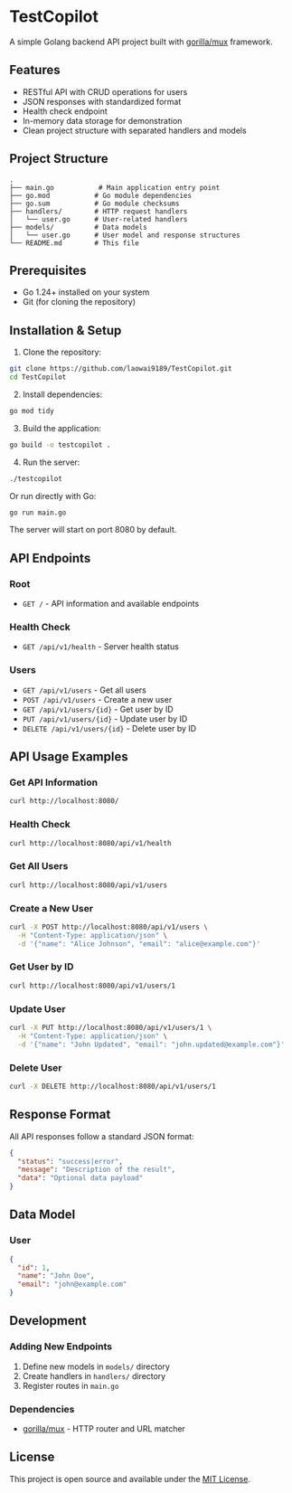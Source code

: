 # TestCopilot

A simple Golang backend API project built with [gorilla/mux](https://github.com/gorilla/mux) framework.

## Features

- RESTful API with CRUD operations for users
- JSON responses with standardized format
- Health check endpoint
- In-memory data storage for demonstration
- Clean project structure with separated handlers and models

## Project Structure

```
.
├── main.go           # Main application entry point
├── go.mod           # Go module dependencies
├── go.sum           # Go module checksums
├── handlers/        # HTTP request handlers
│   └── user.go      # User-related handlers
├── models/          # Data models
│   └── user.go      # User model and response structures
└── README.md        # This file
```

## Prerequisites

- Go 1.24+ installed on your system
- Git (for cloning the repository)

## Installation & Setup

1. Clone the repository:
```bash
git clone https://github.com/laowai9189/TestCopilot.git
cd TestCopilot
```

2. Install dependencies:
```bash
go mod tidy
```

3. Build the application:
```bash
go build -o testcopilot .
```

4. Run the server:
```bash
./testcopilot
```

Or run directly with Go:
```bash
go run main.go
```

The server will start on port 8080 by default.

## API Endpoints

### Root
- `GET /` - API information and available endpoints

### Health Check
- `GET /api/v1/health` - Server health status

### Users
- `GET /api/v1/users` - Get all users
- `POST /api/v1/users` - Create a new user
- `GET /api/v1/users/{id}` - Get user by ID
- `PUT /api/v1/users/{id}` - Update user by ID
- `DELETE /api/v1/users/{id}` - Delete user by ID

## API Usage Examples

### Get API Information
```bash
curl http://localhost:8080/
```

### Health Check
```bash
curl http://localhost:8080/api/v1/health
```

### Get All Users
```bash
curl http://localhost:8080/api/v1/users
```

### Create a New User
```bash
curl -X POST http://localhost:8080/api/v1/users \
  -H "Content-Type: application/json" \
  -d '{"name": "Alice Johnson", "email": "alice@example.com"}'
```

### Get User by ID
```bash
curl http://localhost:8080/api/v1/users/1
```

### Update User
```bash
curl -X PUT http://localhost:8080/api/v1/users/1 \
  -H "Content-Type: application/json" \
  -d '{"name": "John Updated", "email": "john.updated@example.com"}'
```

### Delete User
```bash
curl -X DELETE http://localhost:8080/api/v1/users/1
```

## Response Format

All API responses follow a standard JSON format:

```json
{
  "status": "success|error",
  "message": "Description of the result",
  "data": "Optional data payload"
}
```

## Data Model

### User
```json
{
  "id": 1,
  "name": "John Doe",
  "email": "john@example.com"
}
```

## Development

### Adding New Endpoints

1. Define new models in `models/` directory
2. Create handlers in `handlers/` directory
3. Register routes in `main.go`

### Dependencies

- [gorilla/mux](https://github.com/gorilla/mux) - HTTP router and URL matcher

## License

This project is open source and available under the [MIT License](LICENSE).